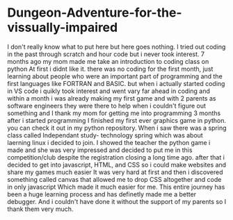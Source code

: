 # Dungeon-Adventure-for-the-vissually-impaired
I don't really know what to put here but here goes nothing.
I tried out coding in the past through scratch and hour code but i never took interest.
7 months ago my mom made me take an introduction to coding class on python
At first i didnt like it. there was no coding for the first month, just learning about people who were an important
part of programming and the first languages  like FORTRAN and BASIC.
but when i actually started coding in VS code i quikly took interest and went vary far ahead in coding and within a month i was already making my first game
and with 2 parents as software engineers they were there to help when i couldn't figure out something
and I thank my mom for getting me into programming
3 months after i started programming I finished my first ever graphics game in python. you can check it out in my python repository.
When i saw there was a spring class called Independant study- technology spring which was about 
laerning linux i decided to join. I showed the teacher the python game i made and she was very impressed and decided to put me in this competition/club
despite the registration closing a long time ago.
after that i decided to get into javascript, HTML, and CSS so i could make websites and share my games much easier
It was very hard at first and then i discovered something called canvas that allowed me to drop CSS altogether and code in only javascript
Which made it much easier for me. This entire journey has been a huge learning process and has definetly made me a better debugger.
And i couldn't have done it without the support of my parents so I thank them very much.
